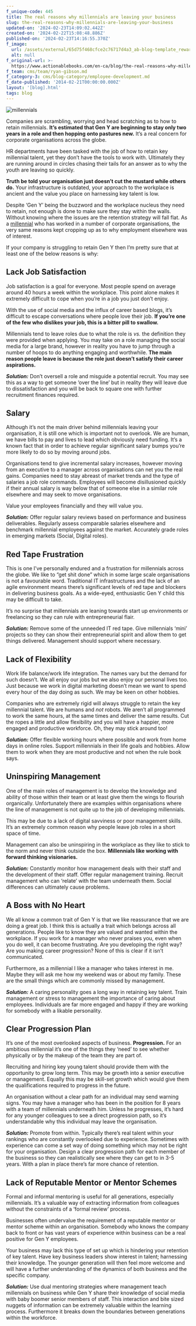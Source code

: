 ```yaml
---
f_unique-code: 445
title: The real reasons why millennials are leaving your business
slug: the-real-reasons-why-millennials-are-leaving-your-business
updated-on: '2024-02-23T14:09:02.442Z'
created-on: '2024-02-22T15:08:48.886Z'
published-on: '2024-02-23T14:16:55.370Z'
f_image:
  url: /assets/external/65d75f468cfce2c76717d4a3_ab-blog-template_reward.jpeg
  alt: null
f_original-url: >-
  https://www.actionablebooks.com/en-ca/blog/the-real-reasons-why-millennials-are-leaving-your-business/
f_team: cms/team/ryan-gibson.md
f_category-3: cms/blog-category/employee-development.md
f_date-published: '2014-02-21T00:00:00.000Z'
layout: '[blog].html'
tags: blog
---
```


![millennials](/assets/external/65d3623bee7f112ff445c552_millennials.jpeg)

Companies are scrambling, worrying and head scratching as to how to retain millennials. **It’s estimated that Gen Y are beginning to stay only two years in a role and then hopping onto pastures new.** It’s a real concern for corporate organisations across the globe.

HR departments have been tasked with the job of how to retain key millennial talent, yet they don’t have the tools to work with. Ultimately they are running around in circles chasing their tails for an answer as to why the youth are leaving so quickly.

**Truth be told your organisation just doesn’t cut the mustard while others do.** Your infrastructure is outdated, your approach to the workplace is ancient and the value you place on harnessing key talent is low.

Despite ‘Gen Y’ being the buzzword and the workplace nucleus they need to retain, not enough is done to make sure they stay within the walls. Without knowing where the issues are the retention strategy will fall flat. As a [millennial](http://www.generationy.com) who has worked in a number of corporate organisations, the very same reasons kept cropping up as to why employment elsewhere was of interest.

If your company is struggling to retain Gen Y then I’m pretty sure that at least one of the below reasons is why:

**Lack Job Satisfaction**
-------------------------

Job satisfaction is a goal for everyone. Most people spend on average around 40 hours a week within the workplace. This point alone makes it extremely difficult to cope when you’re in a job you just don’t enjoy.

With the use of social media and the influx of career based blogs, it’s difficult to escape conversations where people love their job. **If you’re one of the few who dislikes your job, this is a bitter pill to swallow.**

Millennials tend to leave roles due to what the role is _vs._ the definition they were provided when applying. You may take on a role managing the social media for a large brand, however in reality you have to jump through a number of hoops to do anything engaging and worthwhile. **The main reason people leave is because the role just doesn’t satisfy their career aspirations.**

**_Solution:_** Don’t oversell a role and misguide a potential recruit. You may see this as a way to get someone ‘over the line’ but in reality they will leave due to dissatisfaction and you will be back to square one with further recruitment finances required.

**Salary**
----------

Although it’s not the main driver behind millennials leaving your organisation, it is still one which is important not to overlook. We are human, we have bills to pay and lives to lead which obviously need funding. It’s a known fact that in order to achieve regular significant salary bumps you’re more likely to do so by moving around jobs.

Organisations tend to give incremental salary increases, however moving from an executive to a manager across organisations can net you the real gains. Companies need to stay abreast of market trends and the type of salaries a job role commands. Employees will become disillusioned quickly if their annual salary is way below that of someone else in a similar role elsewhere and may seek to move organisations.

Value your employees financially and they will value you.

**_Solution:_** Offer regular salary reviews based on performance and business deliverables. Regularly assess comparable salaries elsewhere and benchmark millennial employees against the market. Accurately grade roles in emerging markets (Social, Digital roles).

**Red Tape Frustration**
------------------------

This is one I’ve personally endured and a frustration for millennials across the globe. We like to “get shit done” which in some large scale organisations is not a favourable word. Traditional IT infrastructures and the lack of an agile environment means there’s significant levels of red tape and blockers in delivering business goals. As a wide-eyed, enthusiastic Gen Y child this may be difficult to take.

It’s no surprise that millennials are leaning towards start up environments or freelancing so they can rule with entrepreneurial flair.

**_Solution:_** Remove some of the unneeded IT red tape. Give millennials ‘mini’ projects so they can show their entrepreneurial spirit and allow them to get things delivered. Management should support where necessary.

**Lack of Flexibility**
-----------------------

Work life balance/work life integration. The names vary but the demand for such doesn’t. We all enjoy our jobs but we also enjoy our personal lives too. Just because we work in digital marketing doesn’t mean we want to spend every hour of the day doing as such. We may be keen on other hobbies.

Companies who are extremely rigid will always struggle to retain the key millennial talent. We are humans and _not_ robots. We aren’t all programmed to work the same hours, at the same times and deliver the same results. Cut the ropes a little and allow flexibility and you will have a happier, more engaged and productive workforce. Oh, they may stick around too!

**_Solution:_** Offer flexible working hours where possible and work from home days in online roles. Support millennials in their life goals and hobbies. Allow them to work when they are most productive and not when the rule book says.

**Uninspiring Management**
--------------------------

One of the main roles of management is to develop the knowledge and ability of those within their team or at least give them the wings to flourish organically. Unfortunately there are examples within organisations where the line of management is not quite up to the job of developing millennials.

This may be due to a lack of digital savviness or poor management skills. It’s an extremely common reason why people leave job roles in a short space of time.

Management can also be uninspiring in the workplace as they like to stick to the norm and never think outside the box. **Millennials like working with forward thinking visionaries.**

**_Solution:_** Constantly monitor how management deals with their staff and the development of their staff. Offer regular management training. Recruit management who can ‘relate’ with the team underneath them. Social differences can ultimately cause problems.

**A Boss with No Heart**
------------------------

We all know a common trait of Gen Y is that we like reassurance that we are doing a great job. I think this is actually a trait which belongs across all generations. People like to know they are valued and wanted within the workplace. If you work for a manager who never praises you, even when you do well, it can become frustrating. Are you developing the right way? Are you making career progression? None of this is clear if it isn’t communicated.

Furthermore, as a millennial I like a manager who takes interest in me. Maybe they will ask me how my weekend was or about my family. These are the small things which are commonly missed by management.

**_Solution:_** A caring personality goes a long way in retaining key talent. Train management or stress to management the importance of caring about employees. Individuals are far more engaged and happy if they are working for somebody with a likable personality.

**Clear Progression Plan**
--------------------------

It’s one of the most overlooked aspects of business. **Progression.** For an ambitious millennial it’s one of the things they ‘need’ to see whether physically or by the makeup of the team they are part of.

Recruiting and hiring key young talent should provide them with the opportunity to grow long term. This may be growth into a senior executive or management. Equally this may be skill-set growth which would give them the qualifications required to progress in the future.

An organisation without a clear path for an individual may send warning signs. You may have a manager who has been in the position for 8 years with a team of millennials underneath him. Unless he progresses, it’s hard for any younger colleagues to see a direct progression path, so it’s understandable why this individual may leave the organisation.

**_Solution:_** Promote from within. Typically there’s real talent within your rankings who are constantly overlooked due to experience. Sometimes with experience can come a set way of doing something which may not be right for your organisation. Design a clear progression path for each member of the business so they can realistically see where they can get to in 3-5 years. With a plan in place there’s far more chance of retention.

**Lack of Reputable Mentor or Mentor Schemes**
----------------------------------------------

Formal and informal mentoring is useful for all generations, especially millennials. It’s a valuable way of extracting information from colleagues without the constraints of a ‘formal review’ process.

Businesses often undervalue the requirement of a reputable mentor or mentor scheme within an organisation. Somebody who knows the company back to front or has vast years of experience within business can be a real positive for Gen Y employees.

Your business may lack this type of set up which is hindering your retention of key talent. Have key business leaders show interest in talent; harnessing their knowledge. The younger generation will then feel more welcome and will have a further understanding of the dynamics of both business and the specific company.

**_Solution:_** Use dual mentoring strategies where management teach millennials on business while Gen Y share their knowledge of social media with baby boomer senior members of staff. This interaction and bite sized nuggets of information can be extremely valuable within the learning process. Furthermore it breaks down the boundaries between generations within the workforce.
